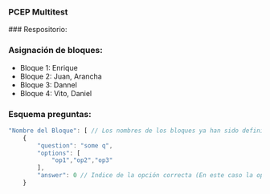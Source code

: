### PCEP Multitest <br>
### Respositorio: 
### Asignación de bloques:
* Bloque 1: Enrique
* Bloque 2: Juan, Arancha
* Bloque 3: Dannel
* Bloque 4: Vito, Daniel

### Esquema preguntas:

```js
"Nombre del Bloque": [ // Los nombres de los bloques ya han sido definidos
    {
        "question": "some q",
        "options": [
            "op1","op2","op3"
        ],
        "answer": 0 // Indice de la opción correcta (En este caso la opción correcta es la primera)
    }
```